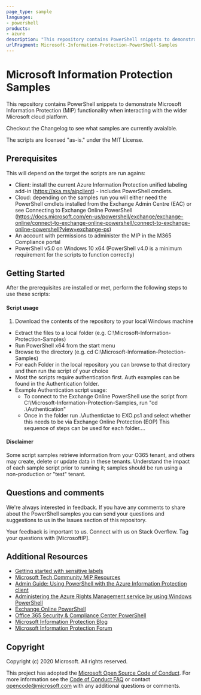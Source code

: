 ```yaml
---
page_type: sample
languages:
- powershell
products:
- azure
description: "This repository contains PowerShell snippets to demonstrate Microsoft Information Protection (MIP) functionality when interacting with the wider Microsoft cloud platform."
urlFragment: Microsoft-Information-Protection-PowerShell-Samples
---
```



# Microsoft Information Protection Samples

This repository contains PowerShell snippets to demonstrate Microsoft Information Protection (MIP) functionality when interacting with the wider Microsoft cloud platform.

Checkout the Changelog to see what samples are currently avaialble.

The scripts are licensed "as-is." under the MIT License.

## Prerequisites
This will depend on the target the scripts are run agains:
* Client: install the current Azure Information Protection unified labeling add-in (https://aka.ms/aipclient) - includes PowerShell cmdlets.
* Cloud: depending on the samples run you will either need the PowerShell cmdlets installed from the Exchange Admin Centre (EAC) or
see Connecting to Exchange Online PowerShell (https://docs.microsoft.com/en-us/powershell/exchange/exchange-online/connect-to-exchange-online-powershell/connect-to-exchange-online-powershell?view=exchange-ps)
* An account with permissions to administer the MIP in the M365 Compliance portal
* PowerShell v5.0 on Windows 10 x64 (PowerShell v4.0 is a minimum requirement for the scripts to function correctly)

## Getting Started
After the prerequisites are installed or met, perform the following steps to use these scripts:

#### Script usage

1. Download the contents of the repository to your local Windows machine
  * Extract the files to a local folder (e.g. C:\Microsoft-Information-Protection-Samples)
  * Run PowerShell x64 from the start menu
  * Browse to the directory (e.g. cd C:\Microsoft-Information-Protection-Samples)
  * For each Folder in the local repository you can browse to that directory and then run the script of your choice
  * Most the scripts require authentication first. Auth examples can be found in the Authentication folder.
  * Example Authentication script usage:
    * To connect to the Exchange Online PowerShell use the script from C:\Microsoft-Information-Protection-Samples, run "cd .\Authentication\"
    * Once in the folder run .\Authentictae to EXO.ps1 and select whether this needs to be via Exchange Online Protection (EOP)
    This sequence of steps can be used for each folder....

#### Disclaimer

Some script samples retrieve information from your O365 tenant, and others may create, delete or update data in these tenants.  Understand the impact of each sample script prior to running it; samples should be run using a non-production or "test" tenant. 

## Questions and comments

We're always interested in feedback. If you have any comments to share about the PowerShell samples you can send your questions and suggestions to us in the Issues section of this repository.

Your feedback is important to us. Connect with us on Stack Overflow. Tag your questions with [MicrosoftIP].


## Additional Resources
* [Getting started with sensitive labels](https://aka.ms/MIPC/GettingStarted)
* [Microsoft Tech Community MIP Resources](https://aka.ms/MIPC/CommunityResources)
* [Admin Guide: Using PowerShell with the Azure Information Protection client](https://docs.microsoft.com/en-us/azure/information-protection/rms-client/client-admin-guide-powershell)
* [Administering the Azure Rights Management service by using Windows PowerShell](https://docs.microsoft.com/en-us/azure/information-protection/administer-powershell)
* [Exchange Online PowerShell](https://docs.microsoft.com/en-us/powershell/exchange/exchange-online/exchange-online-powershell?view=exchange-ps)
* [Office 365 Security & Compliance Center PowerShell](https://docs.microsoft.com/en-gb/powershell/exchange/office-365-scc/office-365-scc-powershell?view=exchange-ps)
* [Microsoft Information Protection Blog](https://aka.ms/MIPblog)
* [Microsoft Information Protection Forum](https://aka.ms/askMIPteam)

## Copyright
Copyright (c) 2020 Microsoft. All rights reserved.

This project has adopted the [Microsoft Open Source Code of Conduct](https://opensource.microsoft.com/codeofconduct/). For more information see the [Code of Conduct FAQ](https://opensource.microsoft.com/codeofconduct/faq/) or contact [opencode@microsoft.com](mailto:opencode@microsoft.com) with any additional questions or comments.
